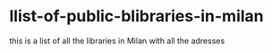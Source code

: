 # llist-of-public-blibraries-in-milan
this is a list of all the libraries in Milan with all the adresses 
